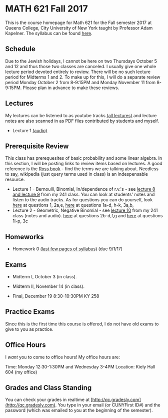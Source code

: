 # MATH 621 Fall 2017

This is the course homepage for Math 621 for the Fall semester 2017 at Queens College, City University of New York taught by Professor Adam Kapelner. The syllabus can be found [here](https://raw.githubusercontent.com/kapelner/QC_Math_621_Fall_2017/master/syllabus/syllabus.pdf).

## Schedule

Due to the Jewish holidays, I cannot be here on two Thursdays October 5 and 12 and thus those two classes are canceled. I usually give one whole lecture period devoted entirely to review. There will be no such lecture period for Midterms 1 and 2. To make up for this, I will do a separate review period Monday October 2 from 8-9:15PM and Monday November 11 from 8-9:15PM. Please plan in advance to make these reviews.

## Lectures

My lectures can be listened to as youtube tracks [(all lectures)](https://www.youtube.com/playlist?list=PLIwvCnCDnF14p6ElRTAo142m2e1-vz0Ay) and lecture notes are also scanned in as PDF files contributed by students and myself.

<!--
* Lecture 23 [(audio)](https://clyp.it/3ootpia0) [(Marcin Sendrowicz Lecs22&23)](https://github.com/kapelner/QC_Math_621_Fall_2017/blob/master/lectures/lec23marcin.pdf) [(Anvar Ashurov)](https://github.com/kapelner/QC_Math_621_Fall_2017/blob/master/lectures/lec23ash.pdf)  [(Linagyong Chen)](https://github.com/kapelner/QC_Math_621_Fall_2017/blob/master/lectures/lec23chenl.pdf) [(Ken Zou)](https://github.com/kapelner/QC_Math_621_Fall_2017/blob/master/lectures/lec23zou.pdf) [(Sherly Zheng)](https://github.com/kapelner/QC_Math_621_Fall_2017/blob/master/lectures/lec23zheng.pdf) [(Randip Parhar)](https://github.com/kapelner/QC_Math_621_Fall_2017/blob/master/lectures/lec23parhar.pdf) [(Prof)](https://github.com/kapelner/QC_Math_621_Fall_2017/blob/master/lectures/lec23kap.pdf)
* Lecture 22 [(audio)](https://clyp.it/h3jmpbvf) [(Anvar Ashurov)](https://github.com/kapelner/QC_Math_621_Fall_2017/blob/master/lectures/lec22ash.pdf) [(Ken Zou)](https://github.com/kapelner/QC_Math_621_Fall_2017/blob/master/lectures/lec22zou.pdf) [(Sherly Zheng)](https://github.com/kapelner/QC_Math_621_Fall_2017/blob/master/lectures/lec22zheng.pdf) [(Linagyong Chen)](https://github.com/kapelner/QC_Math_621_Fall_2017/blob/master/lectures/lec22chenl.pdf) [(Cynthia Rivera)](https://github.com/kapelner/QC_Math_621_Fall_2017/blob/master/lectures/lec22rivera.pdf) [(Monique Tang)](https://github.com/kapelner/QC_Math_621_Fall_2017/blob/master/lectures/lec22tang.pdf) [(Andrew Kwak)](https://github.com/kapelner/QC_Math_621_Fall_2017/blob/master/lectures/lec22kwak.pdf) [(Prof)](https://github.com/kapelner/QC_Math_621_Fall_2017/blob/master/lectures/lec22kap.pdf)
* Lecture 21 [(audio)](https://clyp.it/pmilrdvr) [(Marcin Sendrowicz)](https://github.com/kapelner/QC_Math_621_Fall_2017/blob/master/lectures/lec21marcin.pdf)  [(Cynthia Rivera)](https://github.com/kapelner/QC_Math_621_Fall_2017/blob/master/lectures/lec21rivera.pdf)[(Liangyong Chen)](https://github.com/kapelner/QC_Math_621_Fall_2017/blob/master/lectures/lec21chenl.pdf) [(Sherly Zheng)](https://github.com/kapelner/QC_Math_621_Fall_2017/blob/master/lectures/lec21zheng.pdf) [(Nhi Tran)](https://github.com/kapelner/QC_Math_621_Fall_2017/blob/master/lectures/lec21tran.pdf) [(Randip Parhar)](https://github.com/kapelner/QC_Math_621_Fall_2017/blob/master/lectures/lec21parhar.pdf) [(Prof)](https://github.com/kapelner/QC_Math_621_Fall_2017/blob/master/lectures/lec21kap.pdf)
* Lecture 20 [(audio)](https://clyp.it/hlw3yd1n) [(Marcin Sendrowicz Lecs19&20)](https://github.com/kapelner/QC_Math_621_Fall_2017/blob/master/lectures/lec20marcin.pdf) [(Cynthia Rivera)](https://github.com/kapelner/QC_Math_621_Fall_2017/blob/master/lectures/lec20rivera.pdf) [(Liangyong Chen)](https://github.com/kapelner/QC_Math_621_Fall_2017/blob/master/lectures/lec20chenl.pdf) [(Randip Parhar)](https://github.com/kapelner/QC_Math_621_Fall_2017/blob/master/lectures/lec20parhar.pdf) [(Sherly Zheng)](https://github.com/kapelner/QC_Math_621_Fall_2017/blob/master/lectures/lec20zheng.pdf) [(Andrew Kwak)](https://github.com/kapelner/QC_Math_621_Fall_2017/blob/master/lectures/lec20kwak.pdf) [(Prof)](https://github.com/kapelner/QC_Math_621_Fall_2017/blob/master/lectures/lec20kap.pdf)
* Lecture 19 [(audio)](https://clyp.it/2z2ankqe) [(Randip Parhar)](https://github.com/kapelner/QC_Math_621_Fall_2017/blob/master/lectures/lec19parhar.pdf) [(Xiaowei Chen)](https://github.com/kapelner/QC_Math_621_Fall_2017/blob/master/lectures/lec19xchen.pdf) [(Linagyong Chen)](https://github.com/kapelner/QC_Math_621_Fall_2017/blob/master/lectures/lec19chen.pdf) [(Anvar Ashurov)](https://github.com/kapelner/QC_Math_621_Fall_2017/blob/master/lectures/lec19ash.pdf) [(Cynthia Rivera)](https://github.com/kapelner/QC_Math_621_Fall_2017/blob/master/lectures/lec19riv.pdf) [(Monique Tang)](https://github.com/kapelner/QC_Math_621_Fall_2017/blob/master/lectures/lec19tang.pdf) [(Prof)](https://github.com/kapelner/QC_Math_621_Fall_2017/blob/master/lectures/lec19kap.pdf)
* Lecture 18 [(audio)](https://clyp.it/p4ka2adx) [(Marcin Sendrowicz Lecs17&18)](https://github.com/kapelner/QC_Math_621_Fall_2017/blob/master/lectures/lec18marcin.pdf) [(Xiaowei Chen)](https://github.com/kapelner/QC_Math_621_Fall_2017/blob/master/lectures/lec18chenx.pdf) [(Liangyong Chen)](https://github.com/kapelner/QC_Math_621_Fall_2017/blob/master/lectures/lec18chen.pdf) [(Cynthia Rivera)](https://github.com/kapelner/QC_Math_621_Fall_2017/blob/master/lectures/lec18riv.pdf) [(Monique Tang)](https://github.com/kapelner/QC_Math_621_Fall_2017/blob/master/lectures/lec18tang.pdf) [(Sherly Zheng)](https://github.com/kapelner/QC_Math_621_Fall_2017/blob/master/lectures/lec18zheng.pdf) [(Randip Parhar)](https://github.com/kapelner/QC_Math_621_Fall_2017/blob/master/lectures/lec18parhar.pdf) [(Anvar Ashurov)](https://github.com/kapelner/QC_Math_621_Fall_2017/blob/master/lectures/lec18ash.pdf) [(Prof)](https://github.com/kapelner/QC_Math_621_Fall_2017/blob/master/lectures/lec18kap.pdf)
* Lecture 17 [(audio)](https://clyp.it/cpfktqg0) [(Xiaowei Chen)](https://github.com/kapelner/QC_Math_621_Fall_2017/blob/master/lectures/lec17chenx.pdf) [(Anvar Ashurov)](https://github.com/kapelner/QC_Math_621_Fall_2017/blob/master/lectures/lec17ash.pdf) [(Monique Tang)](https://github.com/kapelner/QC_Math_621_Fall_2017/blob/master/lectures/lec17tang.pdf) [(Cynthia Rivera)](https://github.com/kapelner/QC_Math_621_Fall_2017/blob/master/lectures/lec17rivera.pdf) [(Nhi Tran)](https://github.com/kapelner/QC_Math_621_Fall_2017/blob/master/lectures/lec17tran.pdf) [(Prof)](https://github.com/kapelner/QC_Math_621_Fall_2017/blob/master/lectures/lec17kap.pdf) 
* Lecture 16 [(audio)](https://clyp.it/dtq1weqe) [(Marcin Sendrowicz Lecs14-16)](https://github.com/kapelner/QC_Math_621_Fall_2017/blob/master/lectures/lec16marcin.pdf) [(Xiaowei Chen)](https://github.com/kapelner/QC_Math_621_Fall_2017/blob/master/lectures/lec16chenx.pdf) [(Anvar Ashurov)](https://github.com/kapelner/QC_Math_621_Fall_2017/blob/master/lectures/lec16ash.pdf) [(Cynthia Rivera)](https://github.com/kapelner/QC_Math_621_Fall_2017/blob/master/lectures/lec16rivera.pdf) [(Nhi Tran)](https://github.com/kapelner/QC_Math_621_Fall_2017/blob/master/lectures/lec16tran.pdf)  [(Sherly Zheng)](https://github.com/kapelner/QC_Math_621_Fall_2017/blob/master/lectures/lec16zheng.pdf) [(Prof)](https://github.com/kapelner/QC_Math_621_Fall_2017/blob/master/lectures/lec16kap.pdf)
* Lecture 15 [(audio)](https://clyp.it/lropjc22) [(Randip Parhar)](https://github.com/kapelner/QC_Math_621_Fall_2017/blob/master/lectures/lec15parhar.pdf) [(Anvar Ashurov)](https://github.com/kapelner/QC_Math_621_Fall_2017/blob/master/lectures/lec15ash.pdf) [(Nhi Tran)](https://github.com/kapelner/QC_Math_621_Fall_2017/blob/master/lectures/lec15tran.pdf) [(Sherly Zheng)](https://github.com/kapelner/QC_Math_621_Fall_2017/blob/master/lectures/lec15zheng.pdf) [(Monique Tang)](https://github.com/kapelner/QC_Math_621_Fall_2017/blob/master/lectures/lec15tang.pdf) [(Prof)](https://github.com/kapelner/QC_Math_621_Fall_2017/blob/master/lectures/lec15kap.pdf)
* Lecture 14 [(audio)](https://clyp.it/1hhre5sf) [(Sherly Zheng)](https://github.com/kapelner/QC_Math_621_Fall_2017/blob/master/lectures/lec14zheng.pdf) [(Monique Tang)](https://github.com/kapelner/QC_Math_621_Fall_2017/blob/master/lectures/lec14tang.pdf) [(Nhi Tran)](https://github.com/kapelner/QC_Math_621_Fall_2017/blob/master/lectures/lec14tran.pdf) [(Cynthia Rivera)](https://github.com/kapelner/QC_Math_621_Fall_2017/blob/master/lectures/lec14rivera.pdf) [(Tahir Vali)](https://github.com/kapelner/QC_Math_621_Fall_2017/blob/master/lectures/lec14tahir.pdf) [(Randip Parhar)](https://github.com/kapelner/QC_Math_621_Fall_2017/blob/master/lectures/lec14parhar.pdf) [(Andrew Kwak)](https://github.com/kapelner/QC_Math_621_Fall_2017/blob/master/lectures/lec14kwak.pdf) [(Prof)](https://github.com/kapelner/QC_Math_621_Fall_2017/blob/master/lectures/lec14kap.pdf)
* Lecture 13 [(audio)](https://clyp.it/sry3aigr) [(Marcin Sendrowicz Lec12&13)](https://github.com/kapelner/QC_Math_621_Fall_2017/blob/master/lectures/lec13marcin.pdf)  [(Sherly Zheng)](https://github.com/kapelner/QC_Math_621_Fall_2017/blob/master/lectures/lec13zheng.pdf) [(Nhi Tran)](https://github.com/kapelner/QC_Math_621_Fall_2017/blob/master/lectures/lec13tran.pdf) [(Cynthia Rivera)](https://github.com/kapelner/QC_Math_621_Fall_2017/blob/master/lectures/lec13rivera.pdf) [(Tahir Vali)](https://github.com/kapelner/QC_Math_621_Fall_2017/blob/master/lectures/lec13tahir.pdf) [(Randip Parhar)](https://github.com/kapelner/QC_Math_621_Fall_2017/blob/master/lectures/lec13parhar.pdf) [(Andrew Kwak)](https://github.com/kapelner/QC_Math_621_Fall_2017/blob/master/lectures/lec13kwak.pdf) [(Monique Tang)](https://github.com/kapelner/QC_Math_621_Fall_2017/blob/master/lectures/lec13tang.pdf) [(Prof)](https://github.com/kapelner/QC_Math_621_Fall_2017/blob/master/lectures/lec13kap.pdf)
* Lecture 12 [(audio)](https://clyp.it/jsdqidv5)  [(Sherly Zheng)](https://github.com/kapelner/QC_Math_621_Fall_2017/blob/master/lectures/lec12zheng.pdf) [(Randip Parhar)](https://github.com/kapelner/QC_Math_621_Fall_2017/blob/master/lectures/lec12parhar.pdf) [(Mohammed Jalal)](https://github.com/kapelner/QC_Math_621_Fall_2017/blob/master/lectures/lec12jalal.pdf) [(Tahir Vali)](https://github.com/kapelner/QC_Math_621_Fall_2017/blob/master/lectures/lec12vali.pdf) [(Monique Tang)](https://github.com/kapelner/QC_Math_621_Fall_2017/blob/master/lectures/lec12tang.pdf) [(Prof)](https://github.com/kapelner/QC_Math_621_Fall_2017/blob/master/lectures/lec12kap.pdf)
* Lecture 11 [(audio)](https://clyp.it/55tyrkpw) [(Marcin Sendrowicz Lec10&11)](https://github.com/kapelner/QC_Math_621_Fall_2017/blob/master/lectures/lec11marcin.pdf) [(Randip Parhar)](https://github.com/kapelner/QC_Math_621_Fall_2017/blob/master/lectures/lec11parhar.pdf) [(Mohammed Jalal)](https://github.com/kapelner/QC_Math_621_Fall_2017/blob/master/lectures/lec11jalal.pdf) [(Sherly Zheng)](https://github.com/kapelner/QC_Math_621_Fall_2017/blob/master/lectures/lec11zheng.pdf) [(Nhi Tran)](https://github.com/kapelner/QC_Math_621_Fall_2017/blob/master/lectures/lec11tran.pdf) [(Tahir Vali)](https://github.com/kapelner/QC_Math_621_Fall_2017/blob/master/lectures/lec11vali.pdf) [(Monique Tang)](https://github.com/kapelner/QC_Math_621_Fall_2017/blob/master/lectures/lec11tang.pdf) [(Prof)](https://github.com/kapelner/QC_Math_621_Fall_2017/blob/master/lectures/lec11kap.pdf) 
* Lecture 10 [(audio)](https://clyp.it/im3u2zln) [(Mohammed Jalal)](https://github.com/kapelner/QC_Math_621_Fall_2017/blob/master/lectures/lec10jalal.pdf) [(Sherly Zheng)](https://github.com/kapelner/QC_Math_621_Fall_2017/blob/master/lectures/lec10zheng.pdf) [(Nhi Tran)](https://github.com/kapelner/QC_Math_621_Fall_2017/blob/master/lectures/lec10tran.pdf) [(Cynthia Rivera)](https://github.com/kapelner/QC_Math_621_Fall_2017/blob/master/lectures/lec10riv.pdf) [(Andrew Kwak)](https://github.com/kapelner/QC_Math_621_Fall_2017/blob/master/lectures/lec10kwak.pdf) [(Monique Tang)](https://github.com/kapelner/QC_Math_621_Fall_2017/blob/master/lectures/lec10tang.pdf) [(Prof)](https://github.com/kapelner/QC_Math_621_Fall_2017/blob/master/lectures/lec10kap.pdf)
* Lecture 9 [(audio)](https://clyp.it/1dxdpulo) [(Marcin Sendrowicz Lec8&9)](https://github.com/kapelner/QC_Math_621_Fall_2017/blob/master/lectures/lec09marcin.pdf) [(Randip Parhar)](https://github.com/kapelner/QC_Math_621_Fall_2017/blob/master/lectures/lec09parhar.pdf) [(Cynthia Rivera)](https://github.com/kapelner/QC_Math_621_Fall_2017/blob/master/lectures/lec09riv.pdf) [(Monique Tang)](https://github.com/kapelner/QC_Math_621_Fall_2017/blob/master/lectures/lec09tang.pdf) [(Sherly Zheng)](https://github.com/kapelner/QC_Math_621_Fall_2017/blob/master/lectures/lec09zheng.pdf) [(Nhi Tran)](https://github.com/kapelner/QC_Math_621_Fall_2017/blob/master/lectures/lec09tran.pdf) [(Anvar Ashurov)](https://github.com/kapelner/QC_Math_621_Fall_2017/blob/master/lectures/lec09ash.pdf) [(Prof)](https://github.com/kapelner/QC_Math_621_Fall_2017/blob/master/lectures/lec09kap.pdf) 
* Lecture 8 [(audio)](https://clyp.it/swteioco) [(Randip Parhar)](https://github.com/kapelner/QC_Math_621_Fall_2017/blob/master/lectures/lec08parhar.pdf) [(Anvar Ashurov)](https://github.com/kapelner/QC_Math_621_Fall_2017/blob/master/lectures/lec08ash.pdf) [(ZhaoHua Tan)](https://github.com/kapelner/QC_Math_621_Fall_2017/blob/master/lectures/lec08tan.pdf) [(Cynthia Rivera)](https://github.com/kapelner/QC_Math_621_Fall_2017/blob/master/lectures/lec08riv.pdf)  [(Nhi Tran)](https://github.com/kapelner/QC_Math_621_Fall_2017/blob/master/lectures/lec08tran.pdf) [(Monique Tang)](https://github.com/kapelner/QC_Math_621_Fall_2017/blob/master/lectures/lec08tang.pdf) [(Andrew Kwak)](https://github.com/kapelner/QC_Math_621_Fall_2017/blob/master/lectures/lec08kwak.pdf) [(Prof)](https://github.com/kapelner/QC_Math_621_Fall_2017/blob/master/lectures/lec08kap.pdf)
* Lecture 7 [(audio)](https://clyp.it/z2vslqce) [(Cynthia Rivera)](https://github.com/kapelner/QC_Math_621_Fall_2017/blob/master/lectures/lec07riv.pdf) [(David Kim)](https://github.com/kapelner/QC_Math_621_Fall_2017/blob/master/lectures/lec07kim.pdf) [(Randip Parhar)](https://github.com/kapelner/QC_Math_621_Fall_2017/blob/master/lectures/lec07parhar.pdf) [(Monique Tang)](https://github.com/kapelner/QC_Math_621_Fall_2017/blob/master/lectures/lec07tang.pdf) [(Nhi Tran)](https://github.com/kapelner/QC_Math_621_Fall_2017/blob/master/lectures/lec07tran.pdf) [(Andrew Kwak)](https://github.com/kapelner/QC_Math_621_Fall_2017/blob/master/lectures/lec07kwak.pdf)  [(Prof)](https://github.com/kapelner/QC_Math_621_Fall_2017/blob/master/lectures/lec07kap.pdf)
* Lecture 6 [(audio)](https://clyp.it/u2wjhut1) [(Randip Parhar)](https://github.com/kapelner/QC_Math_621_Fall_2017/blob/master/lectures/lec06parhar.pdf) [(David Kim)](https://github.com/kapelner/QC_Math_621_Fall_2017/blob/master/lectures/lec06kim.pdf) [(Monique Tang)](https://github.com/kapelner/QC_Math_621_Fall_2017/blob/master/lectures/lec06tang.pdf) [(Nhi Tran)](https://github.com/kapelner/QC_Math_621_Fall_2017/blob/master/lectures/lec06tran.pdf) [(Andrew Kwak)](https://github.com/kapelner/QC_Math_621_Fall_2017/blob/master/lectures/lec06kwak.pdf) [(Prof)](https://github.com/kapelner/QC_Math_621_Fall_2017/blob/master/lectures/lec06kap.pdf)
* Lecture 5 [(audio)](https://clyp.it/whwedabc) [(Randip Parhar)](https://github.com/kapelner/QC_Math_621_Fall_2017/blob/master/lectures/lec05parhar.pdf) [(Monique Tang)](https://github.com/kapelner/QC_Math_621_Fall_2017/blob/master/lectures/lec05tang.pdf) [(Prof)](https://github.com/kapelner/QC_Math_621_Fall_2017/blob/master/lectures/lec05kap.pdf)
* Lecture 4 [(audio)](https://clyp.it/hplwtkqg) [(Marcin Sendrowicz Lec3&4)](https://github.com/kapelner/QC_Math_621_Fall_2017/blob/master/lectures/lec04marcin.pdf) [(Randip Parhar)](https://github.com/kapelner/QC_Math_621_Fall_2017/blob/master/lectures/lec04parhar.pdf) [(Monique Tang)](https://github.com/kapelner/QC_Math_621_Fall_2017/blob/master/lectures/lec04tang.pdf)  [(Prof)](https://github.com/kapelner/QC_Math_621_Fall_2017/blob/master/lectures/lec04kap.pdf)
* Lecture 3 [(audio)](https://clyp.it/cqxbt3ez) [(Randip Parhar)](https://github.com/kapelner/QC_Math_621_Fall_2017/blob/master/lectures/lec03parhar.pdf) [(Monique Tang)](https://github.com/kapelner/QC_Math_621_Fall_2017/blob/master/lectures/lec03tang.pdf) [(Andrew Kwak)](https://github.com/kapelner/QC_Math_621_Fall_2017/blob/master/lectures/lec03kwak.pdf) [(ZhauHua Tan)](https://github.com/kapelner/QC_Math_621_Fall_2017/blob/master/lectures/lec03tan.pdf)  [(Ken Zou)](https://github.com/kapelner/QC_Math_621_Fall_2017/blob/master/lectures/lec03zou.pdf) [(Prof)](https://github.com/kapelner/QC_Math_621_Fall_2017/blob/master/lectures/lec03kap.pdf)
* Lecture 2 [(audio)](https://clyp.it/gzusypnl) [(Marcin Sendrowicz Lec1&2)](https://github.com/kapelner/QC_Math_621_Fall_2017/blob/master/lectures/lec02marcin.pdf) [(Anvar Ashurov)](https://github.com/kapelner/QC_Math_621_Fall_2017/blob/master/lectures/lec02ash.pdf) [(Randip Parhar)](https://github.com/kapelner/QC_Math_621_Fall_2017/blob/master/lectures/lec02parhar.pdf) [(Monique Tang)](https://github.com/kapelner/QC_Math_621_Fall_2017/blob/master/lectures/lec02tang.pdf) [(Andrew Kwak)](https://github.com/kapelner/QC_Math_621_Fall_2017/blob/master/lectures/lec02kwak.pdf) [(Prof)](https://github.com/kapelner/QC_Math_621_Fall_2017/blob/master/lectures/lec02kap.pdf)-->
* Lecture 1 [(audio)](https://www.youtube.com/watch?v=WBV7lcyVaJ) 


## Prerequisite Review

This class has prerequesites of basic probability and some linear algebra. In this section, I will be posting links to review items based on lectures. A good reference is the [Ross book](https://www.amazon.com/First-Course-Probability-6th/dp/0130338516/ref=sr_1_6?ie=UTF8&qid=1504062810&sr=8-6&keywords=probability+ross) - find the terms we are talking about. Needless to say, wikipedia (just query terms used in class) is an indespensable resource.

* Lecture 1 - Bernoulli, Binomial, In/dependence of r.v.'s - see [lecture 8 and lecture 9](https://github.com/kapelner/QC_Math_241_Fall_2016) from my 241 class. You can look at students' notes and listen to the audio tracks. As for questions you can do yourself, look [here](https://github.com/kapelner/QC_Math_241_Fall_2016/blob/master/exams/midterm2/midterm2_solutions.pdf) at questions 1, 2a,e, [here](https://github.com/kapelner/QC_Math_241_Fall_2015/blob/master/exams/midterm2/midterm2_solutions.pdf) at questions 1a-d, h-k, 3a,b, 
* Lecture 2 - Geometric, Negative Binomial - see [lecture 10](https://github.com/kapelner/QC_Math_241_Fall_2016) from my 241 class (notes and audio). [here](https://github.com/kapelner/QC_Math_241_Fall_2016/blob/master/exams/midterm2/midterm2_solutions.pdf) at questions 2b-d,f,g and [here](https://github.com/kapelner/QC_Math_241_Fall_2015/blob/master/exams/midterm2/midterm2_solutions.pdf) at questions 1l-p, 3c


## Homeworks

<!--
* Homework 9 [(download)](https://github.com/kapelner/QC_Math_621_Fall_2017/blob/master/homeworks/hw09/hw09.pdf?raw=true) [(view)](https://github.com/kapelner/QC_Math_621_Fall_2017/blob/master/homeworks/hw09/hw09.pdf) (due 12/12/16)
* Homework 8 [(download)](https://github.com/kapelner/QC_Math_621_Fall_2017/blob/master/homeworks/hw08/hw08.pdf?raw=true) [(view)](https://github.com/kapelner/QC_Math_621_Fall_2017/blob/master/homeworks/hw08/hw08.pdf) (due 12/2/16)
* Homework 7 [(download)](https://github.com/kapelner/QC_Math_621_Fall_2017/blob/master/homeworks/hw07/hw07.pdf?raw=true) [(view)](https://github.com/kapelner/QC_Math_621_Fall_2017/blob/master/homeworks/hw07/hw07.pdf) (due 11/23/16)
* Homework 6 [(download)](https://github.com/kapelner/QC_Math_621_Fall_2017/blob/master/homeworks/hw06/hw06.pdf?raw=true) [(view)](https://github.com/kapelner/QC_Math_621_Fall_2017/blob/master/homeworks/hw06/hw06.pdf) (due 11/11/16)
* Homework 5 [(download)](https://github.com/kapelner/QC_Math_621_Fall_2017/blob/master/homeworks/hw05/hw05.pdf?raw=true) [(view)](https://github.com/kapelner/QC_Math_621_Fall_2017/blob/master/homeworks/hw05/hw05.pdf) (due 10/27/16)
* Homework 4 [(download)](https://github.com/kapelner/QC_Math_621_Fall_2017/blob/master/homeworks/hw04/hw04.pdf?raw=true) [(view)](https://github.com/kapelner/QC_Math_621_Fall_2017/blob/master/homeworks/hw04/hw04.pdf) (due 10/6/16)
* Homework 3 [(download)](https://github.com/kapelner/QC_Math_621_Fall_2017/blob/master/homeworks/hw03/hw03.pdf?raw=true) [(view)](https://github.com/kapelner/QC_Math_621_Fall_2017/blob/master/homeworks/hw03/hw03.pdf) (due 9/20/16)
* Homework 2 [(download)](https://github.com/kapelner/QC_Math_621_Fall_2017/blob/master/homeworks/hw02/hw02.pdf?raw=true) [(view)](https://github.com/kapelner/QC_Math_621_Fall_2017/blob/master/homeworks/hw02/hw02.pdf) (due 9/13/16)
* Homework 1 [(download)](https://github.com/kapelner/QC_Math_621_Fall_2017/blob/master/homeworks/hw01/hw01.pdf?raw=true) [(view)](https://github.com/kapelner/QC_Math_621_Fall_2017/blob/master/homeworks/hw01/hw01.pdf) (due 9/6/16)-->
* Homework 0 [(last few pages of syllabus)](https://github.com/kapelner/QC_Math_621_Fall_2017/blob/master/syllabus/syllabus.pdf?raw=true) (due 9/1/17)


## Exams

* Midterm I, October 3 (in class). 

* Midterm II, November 14 (in class). 

* Final, December 19 8:30-10:30PM KY 258

## Practice Exams

Since this is the first time this course is offered, I do not have old exams to give to you as practice.

## Office Hours

I *want* you to come to office hours! My office hours are:

Time: Monday 12:30-1:30PM and Wednesday 3-4PM
Location: Kiely Hall 604 (my office)

## Grades and Class Standing

You can check your grades in realtime at [http://qc.gradesly.com](http://qc.gradesly.com). You type in your email (or CUNYFirst ID#) and the password (which was emailed to you at the beginning of the semester).
